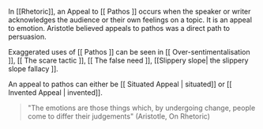 In [[Rhetoric]], an Appeal to [[ Pathos ]] occurs when the speaker or writer acknowledges the audience or their own feelings on a topic. It is an appeal to emotion. Aristotle believed appeals to pathos was a direct path to persuasion.

Exaggerated uses of [[ Pathos ]] can be seen in [[ Over-sentimentalisation ]], [[ The scare tactic ]], [[ The false need ]], [[Slippery slope| the slippery slope fallacy ]]. 

An appeal to pathos can either be [[ Situated Appeal | situated]] or [[ Invented Appeal | invented]]. 

> "The emotions are those things which, by undergoing change, people come to differ their judgements" (Aristotle, On Rhetoric)